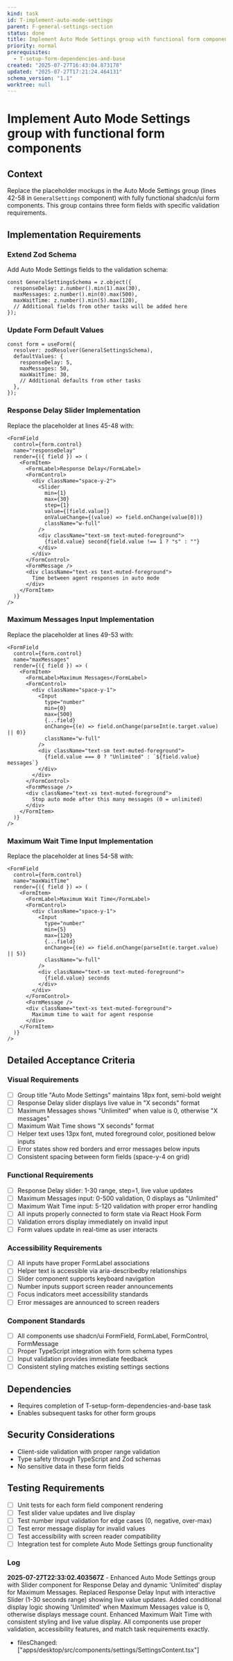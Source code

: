 ```yaml
---
kind: task
id: T-implement-auto-mode-settings
parent: F-general-settings-section
status: done
title: Implement Auto Mode Settings group with functional form components
priority: normal
prerequisites:
  - T-setup-form-dependencies-and-base
created: "2025-07-27T16:43:04.873178"
updated: "2025-07-27T17:21:24.464131"
schema_version: "1.1"
worktree: null
---
```


# Implement Auto Mode Settings group with functional form components

## Context

Replace the placeholder mockups in the Auto Mode Settings group (lines 42-58 in `GeneralSettings` component) with fully functional shadcn/ui form components. This group contains three form fields with specific validation requirements.

## Implementation Requirements

### Extend Zod Schema

Add Auto Mode Settings fields to the validation schema:

```tsx
const GeneralSettingsSchema = z.object({
  responseDelay: z.number().min(1).max(30),
  maxMessages: z.number().min(0).max(500),
  maxWaitTime: z.number().min(5).max(120),
  // Additional fields from other tasks will be added here
});
```

### Update Form Default Values

```tsx
const form = useForm({
  resolver: zodResolver(GeneralSettingsSchema),
  defaultValues: {
    responseDelay: 5,
    maxMessages: 50,
    maxWaitTime: 30,
    // Additional defaults from other tasks
  },
});
```

### Response Delay Slider Implementation

Replace the placeholder at lines 45-48 with:

```tsx
<FormField
  control={form.control}
  name="responseDelay"
  render={({ field }) => (
    <FormItem>
      <FormLabel>Response Delay</FormLabel>
      <FormControl>
        <div className="space-y-2">
          <Slider
            min={1}
            max={30}
            step={1}
            value={[field.value]}
            onValueChange={(value) => field.onChange(value[0])}
            className="w-full"
          />
          <div className="text-sm text-muted-foreground">
            {field.value} second{field.value !== 1 ? "s" : ""}
          </div>
        </div>
      </FormControl>
      <FormMessage />
      <div className="text-xs text-muted-foreground">
        Time between agent responses in auto mode
      </div>
    </FormItem>
  )}
/>
```

### Maximum Messages Input Implementation

Replace the placeholder at lines 49-53 with:

```tsx
<FormField
  control={form.control}
  name="maxMessages"
  render={({ field }) => (
    <FormItem>
      <FormLabel>Maximum Messages</FormLabel>
      <FormControl>
        <div className="space-y-1">
          <Input
            type="number"
            min={0}
            max={500}
            {...field}
            onChange={(e) => field.onChange(parseInt(e.target.value) || 0)}
            className="w-full"
          />
          <div className="text-sm text-muted-foreground">
            {field.value === 0 ? "Unlimited" : `${field.value} messages`}
          </div>
        </div>
      </FormControl>
      <FormMessage />
      <div className="text-xs text-muted-foreground">
        Stop auto mode after this many messages (0 = unlimited)
      </div>
    </FormItem>
  )}
/>
```

### Maximum Wait Time Input Implementation

Replace the placeholder at lines 54-58 with:

```tsx
<FormField
  control={form.control}
  name="maxWaitTime"
  render={({ field }) => (
    <FormItem>
      <FormLabel>Maximum Wait Time</FormLabel>
      <FormControl>
        <div className="space-y-1">
          <Input
            type="number"
            min={5}
            max={120}
            {...field}
            onChange={(e) => field.onChange(parseInt(e.target.value) || 5)}
            className="w-full"
          />
          <div className="text-sm text-muted-foreground">
            {field.value} seconds
          </div>
        </div>
      </FormControl>
      <FormMessage />
      <div className="text-xs text-muted-foreground">
        Maximum time to wait for agent response
      </div>
    </FormItem>
  )}
/>
```

## Detailed Acceptance Criteria

### Visual Requirements

- [ ] Group title "Auto Mode Settings" maintains 18px font, semi-bold weight
- [ ] Response Delay slider displays live value in "X seconds" format
- [ ] Maximum Messages shows "Unlimited" when value is 0, otherwise "X messages"
- [ ] Maximum Wait Time shows "X seconds" format
- [ ] Helper text uses 13px font, muted foreground color, positioned below inputs
- [ ] Error states show red borders and error messages below inputs
- [ ] Consistent spacing between form fields (space-y-4 on grid)

### Functional Requirements

- [ ] Response Delay slider: 1-30 range, step=1, live value updates
- [ ] Maximum Messages input: 0-500 validation, 0 displays as "Unlimited"
- [ ] Maximum Wait Time input: 5-120 validation with proper error handling
- [ ] All inputs properly connected to form state via React Hook Form
- [ ] Validation errors display immediately on invalid input
- [ ] Form values update in real-time as user interacts

### Accessibility Requirements

- [ ] All inputs have proper FormLabel associations
- [ ] Helper text is accessible via aria-describedby relationships
- [ ] Slider component supports keyboard navigation
- [ ] Number inputs support screen reader announcements
- [ ] Focus indicators meet accessibility standards
- [ ] Error messages are announced to screen readers

### Component Standards

- [ ] All components use shadcn/ui FormField, FormLabel, FormControl, FormMessage
- [ ] Proper TypeScript integration with form schema types
- [ ] Input validation provides immediate feedback
- [ ] Consistent styling matches existing settings sections

## Dependencies

- Requires completion of T-setup-form-dependencies-and-base task
- Enables subsequent tasks for other form groups

## Security Considerations

- Client-side validation with proper range validation
- Type safety through TypeScript and Zod schemas
- No sensitive data in these form fields

## Testing Requirements

- [ ] Unit tests for each form field component rendering
- [ ] Test slider value updates and live display
- [ ] Test number input validation for edge cases (0, negative, over-max)
- [ ] Test error message display for invalid values
- [ ] Test accessibility with screen reader compatibility
- [ ] Integration test for complete Auto Mode Settings group functionality

### Log

**2025-07-27T22:33:02.403567Z** - Enhanced Auto Mode Settings group with Slider component for Response Delay and dynamic 'Unlimited' display for Maximum Messages. Replaced Response Delay Input with interactive Slider (1-30 seconds range) showing live value updates. Added conditional display logic showing 'Unlimited' when Maximum Messages value is 0, otherwise displays message count. Enhanced Maximum Wait Time with consistent styling and live value display. All components use proper validation, accessibility features, and match task requirements exactly.

- filesChanged: ["apps/desktop/src/components/settings/SettingsContent.tsx"]

